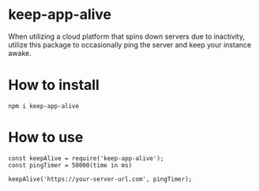 # keep-app-alive
When utilizing a cloud platform that spins down servers due to inactivity, utilize this package to occasionally ping the server and keep your instance awake.

# How to install
`npm i keep-app-alive`

# How to use
`const keepAlive = require('keep-app-alive');`<br>
`const pingTimer = 50000(time in ms)`

`keepAlive('https://your-server-url.com', pingTimer);`